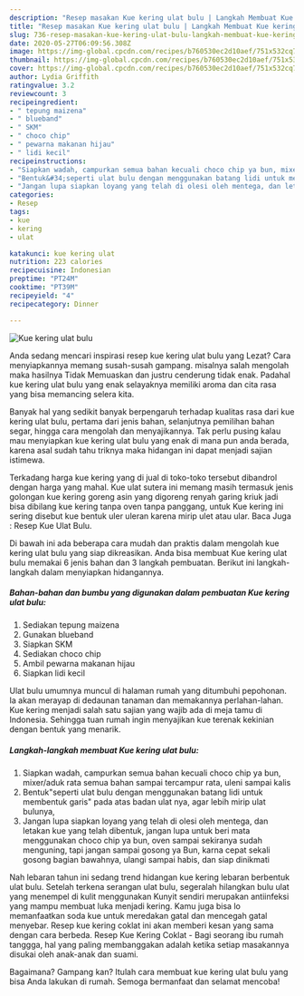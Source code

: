 ```yaml
---
description: "Resep masakan Kue kering ulat bulu | Langkah Membuat Kue kering ulat bulu Yang Sedap"
title: "Resep masakan Kue kering ulat bulu | Langkah Membuat Kue kering ulat bulu Yang Sedap"
slug: 736-resep-masakan-kue-kering-ulat-bulu-langkah-membuat-kue-kering-ulat-bulu-yang-sedap
date: 2020-05-27T06:09:56.308Z
image: https://img-global.cpcdn.com/recipes/b760530ec2d10aef/751x532cq70/kue-kering-ulat-bulu-foto-resep-utama.jpg
thumbnail: https://img-global.cpcdn.com/recipes/b760530ec2d10aef/751x532cq70/kue-kering-ulat-bulu-foto-resep-utama.jpg
cover: https://img-global.cpcdn.com/recipes/b760530ec2d10aef/751x532cq70/kue-kering-ulat-bulu-foto-resep-utama.jpg
author: Lydia Griffith
ratingvalue: 3.2
reviewcount: 3
recipeingredient:
- " tepung maizena"
- " blueband"
- " SKM"
- " choco chip"
- " pewarna makanan hijau"
- " lidi kecil"
recipeinstructions:
- "Siapkan wadah, campurkan semua bahan kecuali choco chip ya bun, mixer/aduk rata semua bahan sampai tercampur rata, uleni sampai kalis"
- "Bentuk&#34;seperti ulat bulu dengan menggunakan batang lidi untuk membentuk garis&#34; pada atas badan ulat nya, agar lebih mirip ulat bulunya,"
- "Jangan lupa siapkan loyang yang telah di olesi oleh mentega, dan letakan kue yang telah dibentuk, jangan lupa untuk beri mata menggunakan choco chip ya bun, oven sampai sekiranya sudah menguning, tapi jangan sampai gosong ya Bun, karna cepat sekali gosong bagian bawahnya, ulangi sampai habis, dan siap dinikmati"
categories:
- Resep
tags:
- kue
- kering
- ulat

katakunci: kue kering ulat 
nutrition: 223 calories
recipecuisine: Indonesian
preptime: "PT24M"
cooktime: "PT39M"
recipeyield: "4"
recipecategory: Dinner

---
```



![Kue kering ulat bulu](https://img-global.cpcdn.com/recipes/b760530ec2d10aef/751x532cq70/kue-kering-ulat-bulu-foto-resep-utama.jpg)

Anda sedang mencari inspirasi resep kue kering ulat bulu yang Lezat? Cara menyiapkannya memang susah-susah gampang. misalnya salah mengolah maka hasilnya Tidak Memuaskan dan justru cenderung tidak enak. Padahal kue kering ulat bulu yang enak selayaknya memiliki aroma dan cita rasa yang bisa memancing selera kita.

Banyak hal yang sedikit banyak berpengaruh terhadap kualitas rasa dari kue kering ulat bulu, pertama dari jenis bahan, selanjutnya pemilihan bahan segar, hingga cara mengolah dan menyajikannya. Tak perlu pusing kalau mau menyiapkan kue kering ulat bulu yang enak di mana pun anda berada, karena asal sudah tahu triknya maka hidangan ini dapat menjadi sajian istimewa.

Terkadang harga kue kering yang di jual di toko-toko tersebut dibandrol dengan harga yang mahal. Kue ulat sutera ini memang masih termasuk jenis golongan kue kering goreng asin yang digoreng renyah garing kriuk jadi bisa dibilang kue kering tanpa oven tanpa panggang, untuk Kue kering ini sering disebut kue bentuk uler uleran karena mirip ulet atau ular. Baca Juga : Resep Kue Ulat Bulu.


Di bawah ini ada beberapa cara mudah dan praktis dalam mengolah kue kering ulat bulu yang siap dikreasikan. Anda bisa membuat Kue kering ulat bulu memakai 6 jenis bahan dan 3 langkah pembuatan. Berikut ini langkah-langkah dalam menyiapkan hidangannya.

<!--inarticleads1-->

##### Bahan-bahan dan bumbu yang digunakan dalam pembuatan Kue kering ulat bulu:

1. Sediakan  tepung maizena
1. Gunakan  blueband
1. Siapkan  SKM
1. Sediakan  choco chip
1. Ambil  pewarna makanan hijau
1. Siapkan  lidi kecil


Ulat bulu umumnya muncul di halaman rumah yang ditumbuhi pepohonan. Ia akan merayap di dedaunan tanaman dan memakannya perlahan-lahan. Kue kering menjadi salah satu sajian yang wajib ada di meja tamu di Indonesia. Sehingga tuan rumah ingin menyajikan kue terenak kekinian dengan bentuk yang menarik. 

<!--inarticleads2-->

##### Langkah-langkah membuat Kue kering ulat bulu:

1. Siapkan wadah, campurkan semua bahan kecuali choco chip ya bun, mixer/aduk rata semua bahan sampai tercampur rata, uleni sampai kalis
1. Bentuk&#34;seperti ulat bulu dengan menggunakan batang lidi untuk membentuk garis&#34; pada atas badan ulat nya, agar lebih mirip ulat bulunya,
1. Jangan lupa siapkan loyang yang telah di olesi oleh mentega, dan letakan kue yang telah dibentuk, jangan lupa untuk beri mata menggunakan choco chip ya bun, oven sampai sekiranya sudah menguning, tapi jangan sampai gosong ya Bun, karna cepat sekali gosong bagian bawahnya, ulangi sampai habis, dan siap dinikmati


Nah lebaran tahun ini sedang trend hidangan kue kering lebaran berbentuk ulat bulu. Setelah terkena serangan ulat bulu, segeralah hilangkan bulu ulat yang menempel di kulit menggunakan Kunyit sendiri merupakan antiinfeksi yang mampu membuat luka menjadi kering. Kamu juga bisa lo memanfaatkan soda kue untuk meredakan gatal dan mencegah gatal menyebar. Resep kue kering coklat ini akan memberi kesan yang sama dengan cara berbeda. Resep Kue Kering Coklat - Bagi seorang ibu rumah tanggga, hal yang paling membanggakan adalah ketika setiap masakannya disukai oleh anak-anak dan suami. 

Bagaimana? Gampang kan? Itulah cara membuat kue kering ulat bulu yang bisa Anda lakukan di rumah. Semoga bermanfaat dan selamat mencoba!
